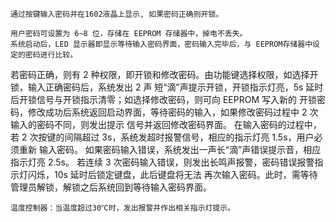     通过按键输入密码并在1602液晶上显示, 如果密码正确则开锁。

    用户密码可设置为 6~8 位，存储在 EEPROM 存储器中，掉电不丢失。 
    系统启动后，LED 显示器即显示等待输入密码界面，密码输入完毕后，与 EEPROM存储器中设定的密码进行比较。
若密码正确，则有 2 种权限，即开锁和修改密码。由功能键选择权限，如选择开锁，输入正确密码后，系统发出 2 声
短“滴”声提示开锁，开锁指示灯亮，5s 延时后开锁信号与开锁指示清零；如选择修改密码，则可向 EEPROM 写入新的
开锁密码，修改成功后系统返回启动界面，等待密码的输入，如果修改密码过程中 2 次输入的密码不同，则发出提示
信号并返回修改密码界面。 
    在输入密码的过程中，若 2 次按键的间隔超过 3s，系统发超时报警信号，相应的指示灯亮 1.5s，用户必须重新
输入密码。 
    如果密码输入错误，系统发出一声长“滴”声错误提示音，相应指示灯亮 2.5s。 
    若连续 3 次密码输入错误，则发出长鸣声报警，密码错误报警指示灯闪烁，10s 延时后锁定键盘，此后键盘将无法
再次输入密码。此时，需等待管理员解锁，解锁之后系统回到等待输入密码界面。

    温度控制器：当温度超过30℃时，发出报警并作出相关指示灯提示。
